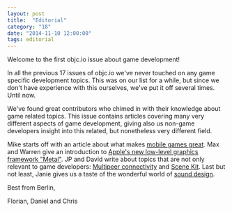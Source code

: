 ```yaml
---
layout: post
title:  "Editorial"
category: "18"
date: "2014-11-10 12:00:00"
tags: editorial
---
```


 
Welcome to the first objc.io issue about game development!

In all the previous 17 issues of objc.io we've never touched on any game specific development topics. This was on our list for a while, but since we don't have experience with this ourselves, we've put it off several times. Until now.

We've found great contributors who chimed in with their knowledge about game related topics. This issue contains articles covering many very different aspects of game development, giving also us non-game developers insight into this related, but nonetheless very different field.

Mike starts off with an article about what makes [mobile games great](TODO). Max and Warren give an introduction to [Apple's new low-level graphics framework "Metal"](TODO). JP and David write about topics that are not only relevant to game developers: [Multipeer connectivity](TODO) and [Scene Kit](TODO). Last but not least, Janie gives us a taste of the wonderful world of [sound design](TODO).

Best from Berlin,

Florian, Daniel and Chris